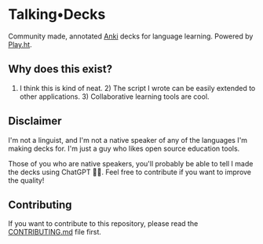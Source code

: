 # Talking•Decks

Community made, annotated [Anki](https://apps.ankiweb.net/) decks for language learning. Powered by [Play.ht](https://play.ht).

## Why does this exist?

1) I think this is kind of neat. 2) The script I wrote can be easily extended to other applications. 3) Collaborative learning tools are cool.

## Disclaimer

I'm not a linguist, and I'm not a native speaker of any of the languages I'm making decks for. I'm just a guy who likes open source education tools.

Those of you who are native speakers, you'll probably be able to tell I made the decks using ChatGPT 🤷‍♂️. Feel free to contribute if you want to improve the quality!

## Contributing

If you want to contribute to this repository, please read the [CONTRIBUTING.md](CONTRIBUTING.md) file first.
